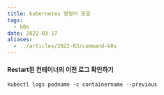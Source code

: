```yaml
---
title: kubernetes 명령어 모음
tags:
  - k8s
date: 2022-03-17
aliases: 
  - ../articles/2022-03/command-k8s
---
```


#### Restart된 컨테이너의 이전 로그 확인하기
```
kubectl logs podname -c containername --previous
```


